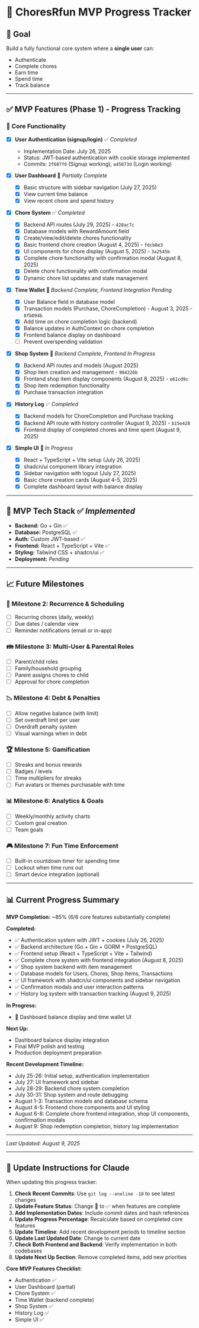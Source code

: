 # 🚀 ChoresRfun MVP Progress Tracker

## 🎯 Goal

Build a fully functional core system where a **single user** can:

- Authenticate
- Complete chores
- Earn time
- Spend time
- Track balance

---

## ✅ MVP Features (Phase 1) - Progress Tracking

### 🧱 Core Functionality

- [x] **User Authentication (signup/login)** ✅ *Completed*
  - Implementation Date: July 26, 2025
  - Status: JWT-based authentication with cookie storage implemented
  - Commits: `2f607f6` (Signup working), `a45673d` (Login working)
  
- [x] **User Dashboard** 🔄 *Partially Complete*
  - [x] Basic structure with sidebar navigation (July 27, 2025)
  - [x] View current time balance
  - [x] View recent chore and spend history
  
- [x] **Chore System** ✅ *Completed*
  - [x] Backend API routes (July 29, 2025) - `428ac7c`
  - [x] Database models with RewardAmount field
  - [x] Create/view/edit/delete chores functionality
  - [x] Basic frontend chore creation (August 4, 2025) - `fdcb8e3`
  - [x] UI components for chore display (August 5, 2025) - `3a2545b`
  - [x] Complete chore functionality with confirmation modal (August 8, 2025)
  - [x] Delete chore functionality with confirmation modal
  - [x] Dynamic chore list updates and state management
  
- [x] **Time Wallet** 🔄 *Backend Complete, Frontend Integration Pending*
  - [x] User Balance field in database model
  - [x] Transaction models (Purchase, ChoreCompletion) - August 3, 2025 - `8fb094b`
  - [x] Add time on chore completion logic (backend)
  - [x] Balance updates in AuthContext on chore completion
  <!-- - [ ] Manual spend time interface (shop redemption) -->
  - [x] Frontend balance display on dashboard
  - [ ] Prevent overspending validation
  
- [x] **Shop System** 🔄 *Backend Complete, Frontend In Progress*
  - [x] Backend API routes and models (August 2025)
  - [x] Shop item creation and management - `904226b`
  - [x] Frontend shop item display components (August 8, 2025) - `e61cd9c`
  - [x] Shop item redemption functionality
  - [x] Purchase transaction integration

- [x] **History Log** ✅ *Completed*
  - [x] Backend models for ChoreCompletion and Purchase tracking
  - [x] Backend API route with history controller (August 9, 2025) - `b15e428`
  - [x] Frontend display of completed chores and time spent (August 9, 2025)
  
- [x] **Simple UI** 🔄 *In Progress*
  - [x] React + TypeScript + Vite setup (July 26, 2025)
  - [x] shadcn/ui component library integration
  - [x] Sidebar navigation with logout (July 27, 2025)
  - [x] Basic chore creation cards (August 4-5, 2025)
  - [x] Complete dashboard layout with balance display

---

## 🧪 MVP Tech Stack ✅ *Implemented*

- **Backend:** Go + Gin ✅
- **Database:** PostgreSQL ✅
- **Auth:** Custom JWT-based ✅
- **Frontend:** React + TypeScript + Vite ✅
- **Styling:** Tailwind CSS + shadcn/ui ✅
- **Deployment:** *Pending*

---

## 📈 Future Milestones

### 🔁 Milestone 2: Recurrence & Scheduling

- [ ] Recurring chores (daily, weekly)
- [ ] Due dates / calendar view
- [ ] Reminder notifications (email or in-app)

### 👪 Milestone 3: Multi-User & Parental Roles

- [ ] Parent/child roles
- [ ] Family/household grouping
- [ ] Parent assigns chores to child
- [ ] Approval for chore completion

### 📉 Milestone 4: Debt & Penalties

- [ ] Allow negative balance (with limit)
- [ ] Set overdraft limit per user
- [ ] Overdraft penalty system
- [ ] Visual warnings when in debt

### 🏆 Milestone 5: Gamification

- [ ] Streaks and bonus rewards
- [ ] Badges / levels
- [ ] Time multipliers for streaks
- [ ] Fun avatars or themes purchasable with time

### 📊 Milestone 6: Analytics & Goals

- [ ] Weekly/monthly activity charts
- [ ] Custom goal creation
- [ ] Team goals

### 🎮 Milestone 7: Fun Time Enforcement

- [ ] Built-in countdown timer for spending time
- [ ] Lockout when time runs out
- [ ] Smart device integration (optional)

---

## 📊 Current Progress Summary

**MVP Completion:** ~85% (6/6 core features substantially complete)

**Completed:**

- ✅ Authentication system with JWT + cookies (July 26, 2025)
- ✅ Backend architecture (Go + Gin + GORM + PostgreSQL)
- ✅ Frontend setup (React + TypeScript + Vite + Tailwind)
- ✅ Complete chore system with frontend integration (August 8, 2025)
- ✅ Shop system backend with item management
- ✅ Database models for Users, Chores, Shop Items, Transactions
- ✅ UI framework with shadcn/ui components and sidebar navigation
- ✅ Confirmation modals and user interaction patterns
- ✅ History log system with transaction tracking (August 9, 2025)

**In Progress:**

- 🔄 Dashboard balance display and time wallet UI

**Next Up:**

- Dashboard balance display integration
- Final MVP polish and testing
- Production deployment preparation

**Recent Development Timeline:**

- July 25-26: Initial setup, authentication implementation
- July 27: UI framework and sidebar
- July 28-29: Backend chore system completion  
- July 30-31: Shop system and route debugging
- August 1-3: Transaction models and database schema
- August 4-5: Frontend chore components and UI styling
- August 6-8: Complete chore frontend integration, shop UI components, confirmation modals
- August 9: Shop redemption completion, history log implementation

---

*Last Updated: August 9, 2025*

---

## 📝 Update Instructions for Claude

When updating this progress tracker:

1. **Check Recent Commits**: Use `git log --oneline -10` to see latest changes
2. **Update Feature Status**: Change 🔄 to ✅ when features are complete
3. **Add Implementation Dates**: Include commit dates and hash references
4. **Update Progress Percentage**: Recalculate based on completed core features
5. **Update Timeline**: Add recent development periods to timeline section
6. **Update Last Updated Date**: Change to current date
7. **Check Both Frontend and Backend**: Verify implementation in both codebases
8. **Update Next Up Section**: Remove completed items, add new priorities

**Core MVP Features Checklist:**

- Authentication ✅
- User Dashboard (partial)
- Chore System ✅ 
- Time Wallet (backend complete)
- Shop System ✅
- History Log ✅
- Simple UI ✅